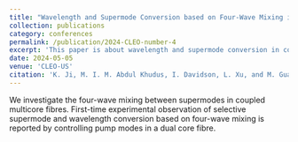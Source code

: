 ```yaml
---
title: "Wavelength and Supermode Conversion based on Four-Wave Mixing in Coupled Multicore Fibres"
collection: publications
category: conferences
permalink: /publication/2024-CLEO-number-4
excerpt: 'This paper is about wavelength and supermode conversion in coupled multicore fibres.'
date: 2024-05-05
venue: 'CLEO-US'
citation: 'K. Ji, M. I. M. Abdul Khudus, I. Davidson, L. Xu, and M. Guasoni, "Wavelength and Supermode Conversion based on Four-Wave Mixing in Coupled Multicore Fibres," in CLEO 2024, Technical Digest Series (Optica Publishing Group, 2024), paper SF2Q.2.'
---
```


We investigate the four-wave mixing between supermodes in coupled multicore fibres. First-time experimental observation of selective supermode and wavelength conversion based on four-wave mixing is reported by controlling pump modes in a dual core fibre.
